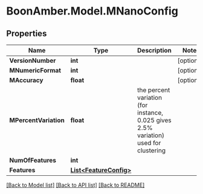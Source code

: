# BoonAmber.Model.MNanoConfig

## Properties

Name | Type | Description | Notes
------------ | ------------- | ------------- | -------------
**VersionNumber** | **int** |  | [optional] 
**MNumericFormat** | **int** |  | [optional] 
**MAccuracy** | **float** |  | [optional] 
**MPercentVariation** | **float** | the percent variation (for instance, 0.025 gives 2.5% variation) used for clustering | 
**NumOfFeatures** | **int** |  | 
**Features** | [**List&lt;FeatureConfig&gt;**](FeatureConfig.md) |  | 

[[Back to Model list]](../README.md#documentation-for-models) [[Back to API list]](../README.md#documentation-for-api-endpoints) [[Back to README]](../README.md)

